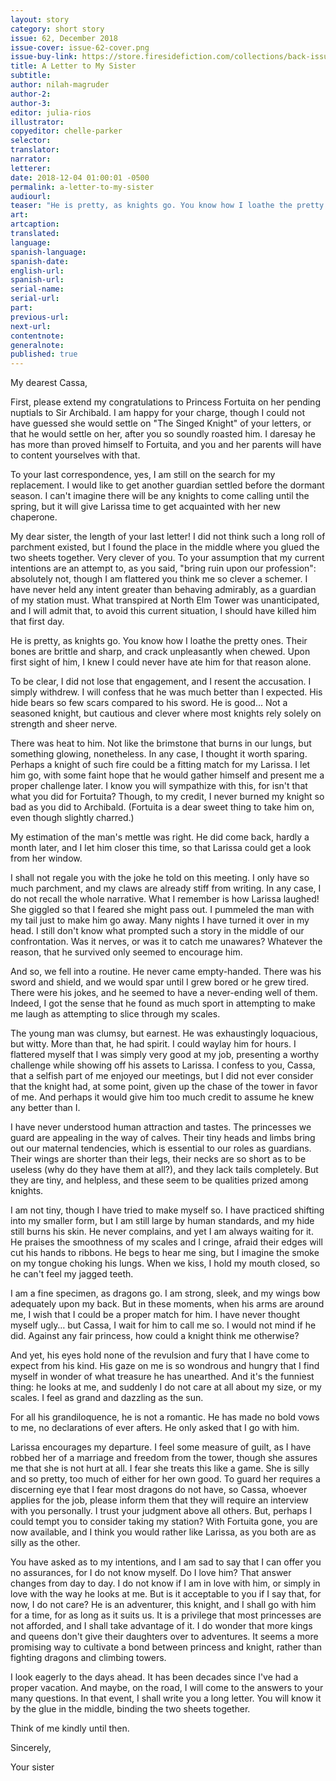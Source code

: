 ```yaml
---
layout: story
category: short story
issue: 62, December 2018
issue-cover: issue-62-cover.png
issue-buy-link: https://store.firesidefiction.com/collections/back-issues/products/fireside-magazine-issue-62-december-2018
title: A Letter to My Sister
subtitle:
author: nilah-magruder
author-2:
author-3:
editor: julia-rios
illustrator:
copyeditor: chelle-parker
selector:
translator:
narrator:
letterer:
date: 2018-12-04 01:00:01 -0500
permalink: a-letter-to-my-sister
audiourl:
teaser: "He is pretty, as knights go. You know how I loathe the pretty ones. Their bones are brittle and sharp, and crack unpleasantly when chewed."
art:
artcaption:
translated:
language:
spanish-language:
spanish-date:
english-url:
spanish-url:
serial-name:
serial-url:
part:
previous-url:
next-url:
contentnote:
generalnote:
published: true
---
```


My dearest Cassa,

First, please extend my congratulations to Princess Fortuita on her pending nuptials to Sir Archibald. I am happy for your charge, though I could not have guessed she would settle on "The Singed Knight" of your letters, or that he would settle on her, after you so soundly roasted him. I daresay he has more than proved himself to Fortuita, and you and her parents will have to content yourselves with that.

To your last correspondence, yes, I am still on the search for my replacement. I would like to get another guardian settled before the dormant season. I can't imagine there will be any knights to come calling until the spring, but it will give Larissa time to get acquainted with her new chaperone.

My dear sister, the length of your last letter! I did not think such a long roll of parchment existed, but I found the place in the middle where you glued the two sheets together. Very clever of you. To your assumption that my current intentions are an attempt to, as you said, "bring ruin upon our profession": absolutely not, though I am flattered you think me so clever a schemer. I have never held any intent greater than behaving admirably, as a guardian of my station must. What transpired at North Elm Tower was unanticipated, and I will admit that, to avoid this current situation, I should have killed him that first day.

He is pretty, as knights go. You know how I loathe the pretty ones. Their bones are brittle and sharp, and crack unpleasantly when chewed. Upon first sight of him, I knew I could never have ate him for that reason alone.

To be clear, I did not lose that engagement, and I resent the accusation. I simply withdrew.  I will confess that he was much better than I expected. His hide bears so few scars compared to his sword. He is good... Not a seasoned knight, but cautious and clever where most knights rely solely on strength and sheer nerve.

There was heat to him. Not like the brimstone that burns in our lungs, but something glowing, nonetheless. In any case, I thought it worth sparing. Perhaps a knight of such fire could be a fitting match for my Larissa. I let him go, with some faint hope that he would gather himself and present me a proper challenge later. I know you will sympathize with this, for isn't that what you did for Fortuita? Though, to my credit, I never burned my knight so bad as you did to Archibald. (Fortuita is a dear sweet thing to take him on, even though slightly charred.)

My estimation of the man's mettle was right. He did come back, hardly a month later, and I let him closer this time, so that Larissa could get a look from her window.

I shall not regale you with the joke he told on this meeting. I only have so much parchment, and my claws are already stiff from writing. In any case, I do not recall the whole narrative. What I remember is how Larissa laughed! She giggled so that I feared she might pass out. I pummeled the man with my tail just to make him go away. Many nights I have turned it over in my head. I still don't know what prompted such a story in the middle of our confrontation. Was it nerves, or was it to catch me unawares? Whatever the reason, that he survived only seemed to encourage him.

And so, we fell into a routine. He never came empty-handed. There was his sword and shield, and we would spar until I grew bored or he grew tired. There were his jokes, and he seemed to have a never-ending well of them. Indeed, I got the sense that he found as much sport in attempting to make me laugh as attempting to slice through my scales.

The young man was clumsy, but earnest. He was exhaustingly loquacious, but witty. More than that, he had spirit. I could waylay him for hours. I flattered myself that I was simply very good at my job, presenting a worthy challenge while showing off his assets to Larissa. I confess to you, Cassa, that a selfish part of me enjoyed our meetings, but I did not ever consider that the knight had, at some point, given up the chase of the tower in favor of me. And perhaps it would give him too much credit to assume he knew any better than I.

I have never understood human attraction and tastes. The princesses we guard are appealing in the way of calves. Their tiny heads and limbs bring out our maternal tendencies, which is essential to our roles as guardians. Their wings are shorter than their legs, their necks are so short as to be useless (why do they have them at all?), and they lack tails completely. But they are tiny, and helpless, and these seem to be qualities prized among knights.

I am not tiny, though I have tried to make myself so. I have practiced shifting into my smaller form, but I am still large by human standards, and my hide still burns his skin. He never complains, and yet I am always waiting for it. He praises the smoothness of my scales and I cringe, afraid their edges will cut his hands to ribbons. He begs to hear me sing, but I imagine the smoke on my tongue choking his lungs. When we kiss, I hold my mouth closed, so he can't feel my jagged teeth.

I am a fine specimen, as dragons go. I am strong, sleek, and my wings bow adequately upon my back. But in these moments, when his arms are around me, I wish that I could be a proper match for him. I have never thought myself ugly… but Cassa, I wait for him to call me so. I would not mind if he did. Against any fair princess, how could a knight think me otherwise?

And yet, his eyes hold none of the revulsion and fury that I have come to expect from his kind. His gaze on me is so wondrous and hungry that I find myself in wonder of what treasure he has unearthed. And it's the funniest thing: he looks at me, and suddenly I do not care at all about my size, or my scales. I feel as grand and dazzling as the sun.

For all his grandiloquence, he is not a romantic. He has made no bold vows to me, no declarations of ever afters. He only asked that I go with him.

Larissa encourages my departure. I feel some measure of guilt, as I have robbed her of a marriage and freedom from the tower, though she assures me that she is not hurt at all. I fear she treats this like a game. She is silly and so pretty, too much of either for her own good. To guard her requires a discerning eye that I fear most dragons do not have, so Cassa, whoever applies for the job, please inform them that they will require an interview with you personally. I trust your judgment above all others. But, perhaps I could tempt you to consider taking my station? With Fortuita gone, you are now available, and I think you would rather like Larissa, as you both are as silly as the other.

You have asked as to my intentions, and I am sad to say that I can offer you no assurances, for I do not know myself. Do I love him? That answer changes from day to day. I do not know if I am in love with him, or simply in love with the way he looks at me. But is it acceptable to you if I say that, for now, I do not care? He is an adventurer, this knight, and I shall go with him for a time, for as long as it suits us. It is a privilege that most princesses are not afforded, and I shall take advantage of it. I do wonder that more kings and queens don't give their daughters over to adventures. It seems a more promising way to cultivate a bond between princess and knight, rather than fighting dragons and climbing towers.

I look eagerly to the days ahead. It has been decades since I've had a proper vacation. And maybe, on the road, I will come to the answers to your many questions. In that event, I shall write you a long letter. You will know it by the glue in the middle, binding the two sheets together.

Think of me kindly until then.

Sincerely,

Your sister
